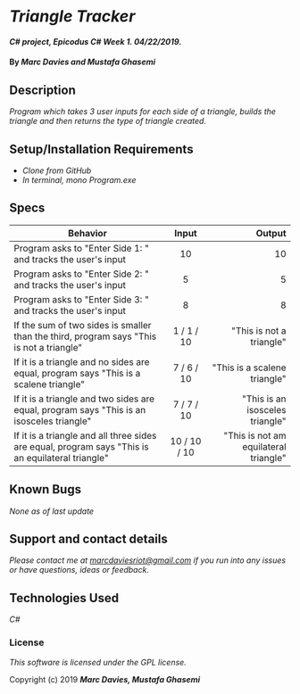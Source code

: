 # _Triangle Tracker_

#### _C# project, Epicodus C# Week 1. 04/22/2019._

#### By _**Marc Davies and Mustafa Ghasemi**_

## Description

_Program which takes 3 user inputs for each side of a triangle, builds the triangle and then returns the type of triangle created._

## Setup/Installation Requirements

* _Clone from GitHub_
* _In terminal, mono Program.exe_

## Specs

| Behavior | Input | Output |
| ------------- |:-------------:| -----:|
| Program asks to "Enter Side 1: " and tracks the user's input | 10 | 10 |
| Program asks to "Enter Side 2: " and tracks the user's input | 5 | 5 |
| Program asks to "Enter Side 3: " and tracks the user's input | 8 | 8 |
| If the sum of two sides is smaller than the third, program says "This is not a triangle" | 1 / 1 / 10 | "This is not a triangle" |
| If it is a triangle and no sides are equal, program says "This is a scalene triangle" | 7 / 6 / 10 | "This is a scalene triangle" |
| If it is a triangle and two sides are equal, program says "This is an isosceles triangle" | 7 / 7 / 10 | "This is an isosceles triangle" |
| If it is a triangle and all three sides are equal, program says "This is an equilateral triangle"  | 10 / 10 / 10 | "This is not am equilateral triangle" |

## Known Bugs

_None as of last update_

## Support and contact details

_Please contact me at marcdaviesriot@gmail.com if you run into any issues or have questions, ideas or feedback._

## Technologies Used

_C#_

### License

*This software is licensed under the GPL license.*

Copyright (c) 2019 **_Marc Davies, Mustafa Ghasemi_**

